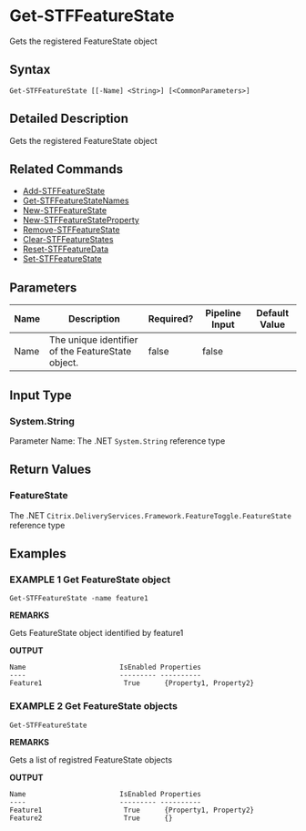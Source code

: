 ﻿# Get-STFFeatureState

Gets the registered FeatureState object

## Syntax

```
Get-STFFeatureState [[-Name] <String>] [<CommonParameters>]
```

## Detailed Description

Gets the registered FeatureState object

## Related Commands

* [Add-STFFeatureState](./Add-STFFeatureState)
* [Get-STFFeatureStateNames](./Get-STFFeatureStateNames)
* [New-STFFeatureState](./New-STFFeatureState)
* [New-STFFeatureStateProperty](./New-STFFeatureStateProperty)
* [Remove-STFFeatureState](./Remove-STFFeatureState)
* [Clear-STFFeatureStates](./Clear-STFFeatureStates)
* [Reset-STFFeatureData](./Reset-STFFeatureData)
* [Set-STFFeatureState](./Set-STFFeatureState)

## Parameters

| Name   | Description | Required? | Pipeline Input | Default Value |
| --- | --- | --- | --- | --- |
|Name|The unique identifier of the FeatureState object.|false|false| |

## Input Type

### System.String

Parameter Name: The .NET `System.String` reference type

## Return Values

### FeatureState

The .NET `Citrix.DeliveryServices.Framework.FeatureToggle.FeatureState` reference type

## Examples

### EXAMPLE 1 Get FeatureState object

```
Get-STFFeatureState -name feature1
```

**REMARKS**

Gets FeatureState object identified by feature1

**OUTPUT**

```
Name                       IsEnabled Properties                       
----                       --------- ----------                        
Feature1                    True      {Property1, Property2}
```

### EXAMPLE 2 Get FeatureState objects

```
Get-STFFeatureState
```

**REMARKS**

Gets a list of registred FeatureState objects

**OUTPUT**

```
Name                       IsEnabled Properties                       
----                       --------- ----------                        
Feature1                    True      {Property1, Property2}              
Feature2                    True      {}
```
